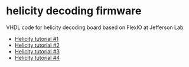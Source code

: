 # helicity decoding firmware
VHDL code for helicity decoding board based on FlexIO at Jefferson Lab

* [Helicity tutorial #1](https://www.youtube.com/watch?v=ejH-US1TGbo)
* [Helicity tutorial #2](https://www.youtube.com/watch?v=HbjcRtLu8YI)
* [Helicity tutorial #3](https://www.youtube.com/watch?v=siFbnhfCXwc)
* [Helicity tutorial #4](https://www.youtube.com/watch?v=lXhcuNnDsNk)
